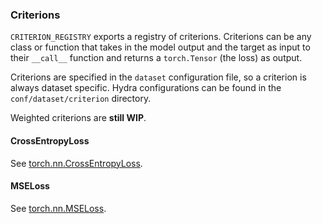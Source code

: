 ### Criterions

`CRITERION_REGISTRY` exports a registry of criterions. Criterions can be any class or function that takes in the model output and the target as input to their `__call__` function and returns a `torch.Tensor` (the loss) as output.

Criterions are specified in the `dataset` configuration file, so a criterion is always dataset specific.
Hydra configurations can be found in the `conf/dataset/criterion` directory.

Weighted criterions are **still WIP**.

#### CrossEntropyLoss

See [torch.nn.CrossEntropyLoss](https://pytorch.org/docs/stable/generated/torch.nn.CrossEntropyLoss.html#torch.nn.CrossEntropyLoss).

#### MSELoss

See [torch.nn.MSELoss](https://pytorch.org/docs/stable/generated/torch.nn.MSELoss.html).
